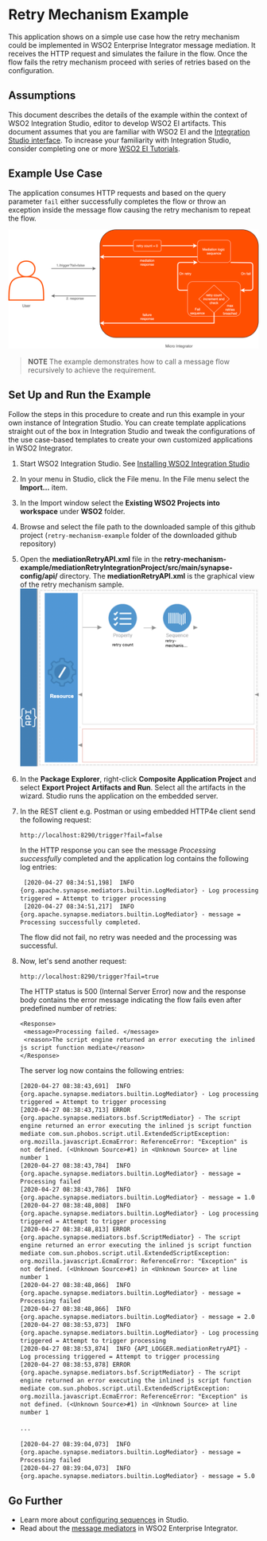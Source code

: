 # Retry Mechanism Example 

This application shows on a simple use case how the retry mechanism could be implemented in WSO2 Enterprise Integrator 
message mediation. It receives the HTTP request and simulates the failure in the flow. Once the flow fails the retry mechanism proceed with series of retries based on the configuration.

## Assumptions

This document describes the details of the example within the context of WSO2 Integration Studio, editor to develop WSO2 EI artifacts. This document assumes that you are familiar with WSO2 EI and the [Integration Studio interface](https://ei.docs.wso2.com/en/latest/micro-integrator/develop/WSO2-Integration-Studio/). To increase your familiarity with Integration Studio, consider completing one or more [WSO2 EI Tutorials](https://ei.docs.wso2.com/en/latest/micro-integrator/use-cases/integration-use-cases/).

## Example Use Case

The application consumes HTTP requests and based on the query parameter `fail` either successfully completes the flow or throw an exception inside the message flow causing the retry mechanism to repeat the flow. 

![RetryMechanismDiagram](../resources/images/retry-mechanism-example/retry-mechanism-example-use-case.png?raw=true "Invoke mediation logic until successful")

>**NOTE** 
The example demonstrates how to call a message flow recursively to achieve the requirement. 


## Set Up and Run the Example

Follow the steps in this procedure to create and run this example in your own instance of Integration Studio. You can create template applications straight out of the box in Integration Studio and tweak the configurations of the use case-based templates to create your own customized applications in WSO2 Integrator.

1. Start WSO2 Integration Studio. See [Installing WSO2 Integration Studio](https://ei.docs.wso2.com/en/latest/micro-integrator/develop/installing-WSO2-Integration-Studio/) 
2. In your menu in Studio, click the File menu. In the File menu select the **Import...** item.
3. In the Import window select the **Existing WSO2 Projects into workspace** under **WSO2** folder.
4. Browse and select the file path to the downloaded sample of this github project (`retry-mechanism-example` folder of the downloaded github repository)
5. Open the **mediationRetryAPI.xml** file in the **retry-mechanism-example/mediationRetryIntegrationProject/src/main/synapse-config/api/** directory. The **mediationRetryAPI.xml** is the graphical view of the retry mechanism sample.
![RetryMechanismScreenshot](../resources/images/retry-mechanism-example/retry-mechanism-example.png?raw=true "mediationRetryAPI")
6. In the **Package Explorer**, right-click **Composite Application Project** and select **Export Project Artifacts and Run**. Select all 
   the artifacts in the wizard. Studio runs the application on the embedded server.
7. In the REST client e.g. Postman or using embedded HTTP4e client send the following request: 
   ```
   http://localhost:8290/trigger?fail=false
   ```
   In the HTTP response you can see the message *Processing successfully* completed and the application log contains 
   the following log entries:
   ```
    [2020-04-27 08:34:51,198]  INFO {org.apache.synapse.mediators.builtin.LogMediator} - Log processing triggered = Attempt to trigger processing
    [2020-04-27 08:34:51,217]  INFO {org.apache.synapse.mediators.builtin.LogMediator} - message = Processing successfully completed.
   ```
   The flow did not fail, no retry was needed and the processing was successful.

8. Now, let's send another request: 
   ```
   http://localhost:8290/trigger?fail=true
   ```
   
   The HTTP status is 500 (Internal Server Error) now and the response body contains the error message indicating the flow fails even after predefined number of retries:
   ```
   <Response>
    <message>Processing failed. </message>
    <reason>The script engine returned an error executing the inlined js script function mediate</reason>
   </Response>
   ```
    The server log now contains the following entries:
    ```
    [2020-04-27 08:38:43,691]  INFO {org.apache.synapse.mediators.builtin.LogMediator} - Log processing triggered = Attempt to trigger processing
    [2020-04-27 08:38:43,713] ERROR {org.apache.synapse.mediators.bsf.ScriptMediator} - The script engine returned an error executing the inlined js script function mediate com.sun.phobos.script.util.ExtendedScriptException: org.mozilla.javascript.EcmaError: ReferenceError: "Exception" is not defined. (<Unknown Source>#1) in <Unknown Source> at line number 1
    [2020-04-27 08:38:43,784]  INFO {org.apache.synapse.mediators.builtin.LogMediator} - message = Processing failed
    [2020-04-27 08:38:43,786]  INFO {org.apache.synapse.mediators.builtin.LogMediator} - message = 1.0
    [2020-04-27 08:38:48,808]  INFO {org.apache.synapse.mediators.builtin.LogMediator} - Log processing triggered = Attempt to trigger processing
    [2020-04-27 08:38:48,813] ERROR {org.apache.synapse.mediators.bsf.ScriptMediator} - The script engine returned an error executing the inlined js script function mediate com.sun.phobos.script.util.ExtendedScriptException: org.mozilla.javascript.EcmaError: ReferenceError: "Exception" is not defined. (<Unknown Source>#1) in <Unknown Source> at line number 1
    [2020-04-27 08:38:48,866]  INFO {org.apache.synapse.mediators.builtin.LogMediator} - message = Processing failed
    [2020-04-27 08:38:48,866]  INFO {org.apache.synapse.mediators.builtin.LogMediator} - message = 2.0
    [2020-04-27 08:38:53,873]  INFO {org.apache.synapse.mediators.builtin.LogMediator} - Log processing triggered = Attempt to trigger processing
    [2020-04-27 08:38:53,874]  INFO {API_LOGGER.mediationRetryAPI} - Log processing triggered = Attempt to trigger processing
    [2020-04-27 08:38:53,878] ERROR {org.apache.synapse.mediators.bsf.ScriptMediator} - The script engine returned an error executing the inlined js script function mediate com.sun.phobos.script.util.ExtendedScriptException: org.mozilla.javascript.EcmaError: ReferenceError: "Exception" is not defined. (<Unknown Source>#1) in <Unknown Source> at line number 1

    ...

    [2020-04-27 08:39:04,073]  INFO {org.apache.synapse.mediators.builtin.LogMediator} - message = Processing failed
    [2020-04-27 08:39:04,073]  INFO {org.apache.synapse.mediators.builtin.LogMediator} - message = 5.0
    ```

## Go Further

* Learn more about [configuring sequences](https://ei.docs.wso2.com/en/latest/micro-integrator/references/synapse-properties/sequence-properties/) in Studio.
* Read about the [message mediators](https://ei.docs.wso2.com/en/latest/micro-integrator/references/mediators/about-mediators/) in WSO2 Enterprise Integrator.

